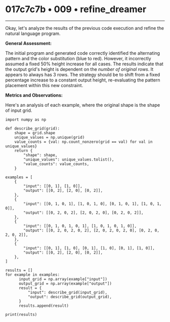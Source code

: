 # 017c7c7b • 009 • refine_dreamer

---
Okay, let's analyze the results of the previous code execution and refine the natural language program.

**General Assessment:**

The initial program and generated code correctly identified the alternating pattern and the color substitution (blue to red). However, it incorrectly assumed a fixed 50% height increase for all cases. The results indicate that the output grid's height is dependent on the *number of original rows*. It appears to always has 3 rows. The strategy should be to shift from a fixed percentage increase to a constant output height, re-evaluating the pattern placement within this new constraint.

**Metrics and Observations:**

Here's an analysis of each example, where the original shape is the shape of input grid.

```tool_code
import numpy as np

def describe_grid(grid):
    shape = grid.shape
    unique_values = np.unique(grid)
    value_counts = {val: np.count_nonzero(grid == val) for val in unique_values}
    return {
        "shape": shape,
        "unique_values": unique_values.tolist(),
        "value_counts": value_counts,
    }

examples = [
    {
        "input": [[0, 1], [1, 0]],
        "output": [[0, 2], [2, 0], [0, 2]],
    },
    {
        "input": [[0, 1, 0, 1], [1, 0, 1, 0], [0, 1, 0, 1], [1, 0, 1, 0]],
        "output": [[0, 2, 0, 2], [2, 0, 2, 0], [0, 2, 0, 2]],
    },
    {
        "input": [[0, 1, 0, 1, 0, 1], [1, 0, 1, 0, 1, 0]],
        "output": [[0, 2, 0, 2, 0, 2], [2, 0, 2, 0, 2, 0], [0, 2, 0, 2, 0, 2]],
    },
    {
        "input": [[0, 1], [1, 0], [0, 1], [1, 0], [0, 1], [1, 0]],
        "output": [[0, 2], [2, 0], [0, 2]],
    },
]

results = []
for example in examples:
      input_grid = np.array(example["input"])
      output_grid = np.array(example["output"])
      result = {
          "input": describe_grid(input_grid),
          "output": describe_grid(output_grid),
      }
      results.append(result)

print(results)
```
